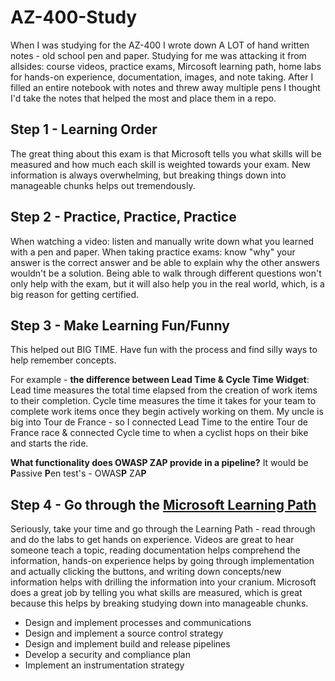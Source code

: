 # AZ-400-Study
When I was studying for the AZ-400 I wrote down A LOT of hand written notes - old school pen and paper. 
Studying for me was attacking it from allsides: course videos, practice exams, Mircosoft learning path, home labs for hands-on experience, documentation, images, and note taking. 
After I filled an entire notebook with notes and threw away multiple pens I thought I'd take the notes that helped the most and place them in a repo. 

## Step 1 - Learning Order
The great thing about this exam is that Microsoft tells you what skills will be measured and how much each skill is weighted towards your exam. 
New information is always overwhelming, but breaking things down into manageable chunks helps out tremendously. 

## Step 2 - Practice, Practice, Practice
When watching a video: listen and manually write down what you learned with a pen and paper. 
When taking practice exams: know "why" your answer is the correct answer and be able to explain why the other answers wouldn't be a solution. 
Being able to walk through different questions won't only help with the exam, but it will also help you in the real world, which, is a big reason for getting certified. 

## Step 3 - Make Learning Fun/Funny
This helped out BIG TIME. Have fun with the process and find silly ways to help remember concepts. 

For example - **the difference between Lead Time & Cycle Time Widget**:
Lead time measures the total time elapsed from the creation of work items to their completion. Cycle time measures the time it takes for your team to complete work items once they begin actively working on them.
My uncle is big into Tour de France - so I connected Lead Time to the entire Tour de France race & connected Cycle time to when a cyclist hops on their bike and starts the ride. 

**What functionality does OWASP ZAP provide in a pipeline?**
It would be **P**assive **P**en test's - OWAS**P** ZA**P**


## Step 4 - Go through the [Microsoft Learning Path](https://learn.microsoft.com/en-us/credentials/certifications/exams/az-400/)
Seriously, take your time and go through the Learning Path - read through and do the labs to get hands on experience. 
Videos are great to hear someone teach a topic, reading documentation helps comprehend the information, hands-on experience helps by going through implementation and actually clicking the buttons, and writing down concepts/new information helps with drilling the information into your cranium. 
Microsoft does a great job by telling you what skills are measured, which is great because this helps by breaking studying down into manageable chunks. 

- Design and implement processes and communications 
- Design and implement a source control strategy 
- Design and implement build and release pipelines 
- Develop a security and compliance plan 
- Implement an instrumentation strategy
